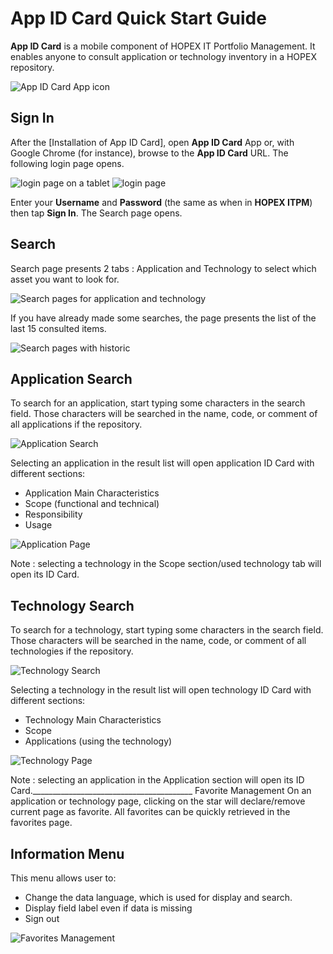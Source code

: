 # App ID Card Quick Start Guide

**App ID Card** is a mobile component of HOPEX IT Portfolio Management. It enables anyone to consult application or technology inventory in a HOPEX repository.

![App ID Card App icon](images/QSG-AppLogo.png) 

## Sign In

After the [Installation of App ID Card], open **App ID Card** App or, with Google Chrome (for instance), browse to the **App ID Card** URL. The following login page opens.

![login page on a tablet](images/QSG-TabletLoginPage.png)  ![login page](images/QSG-PhoneLoginPage.png)

Enter your **Username** and **Password** (the same as when in **HOPEX ITPM**) then tap **Sign In**. The Search page opens.

## Search

Search page presents 2 tabs : Application and Technology to select which asset you want to look for.

![Search pages for application and technology](images/QSG-SearchPages.png)
 
If you have already made some searches, the page presents the list of the last 15 consulted items.

![Search pages with historic](images/QSG-SearchPagesWithHistoric.png)

## Application Search

To search for an application, start typing some characters in the search field. Those characters will be searched in the name, code, or comment of all applications if the repository.

![Application Search](images/QSG-SearchPageApplication.png)

Selecting an application in the result list will open application ID Card with different sections:
- Application Main Characteristics
- Scope (functional and technical)
- Responsibility
- Usage

![Application Page](images/QSG-ApplicationPage.png)

Note : selecting a technology in the Scope section/used technology tab will open its ID Card.

## Technology Search

To search for a technology, start typing some characters in the search field. Those characters will be searched in the name, code, or comment of all technologies if the repository.

![Technology Search](images/QSG-SearchPageTechnology.png)

Selecting a technology in the result list will open technology ID Card with different sections:
- Technology Main Characteristics
- Scope
- Applications (using the technology)

![Technology Page](images/QSG-TechnologyPage.png)

Note : selecting an application in the Application section will open its ID Card.________________________________________
Favorite Management
On an application or technology page, clicking on the star will declare/remove current page as favorite. All favorites can be quickly retrieved in the favorites page.
 
## Information Menu

This menu allows user to:
- Change the data language, which is used for display and search.
- Display field label even if data is missing
- Sign out

![Favorites Management](images/QSG-FavoritesManagement.png)
